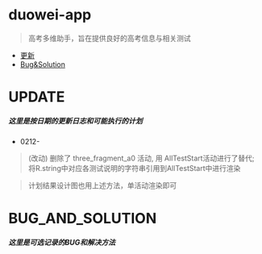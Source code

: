 # duowei-app
> 高考多维助手，旨在提供良好的高考信息与相关测试

* [更新](#UPDATE)
* [Bug&Solution](#BUG_AND_SOLUTION)

# UPDATE
##### 这里是按日期的更新日志和可能执行的计划

* 0212- 

> (改动) 删除了 three_fragment_a0 活动, 用 AllTestStart活动进行了替代; 将R.string中对应各测试说明的字符串引用到AllTestStart中进行渲染

> 计划结果设计图也用上述方法，单活动渲染即可 

# BUG_AND_SOLUTION
##### 这里是可选记录的BUG和解决方法
